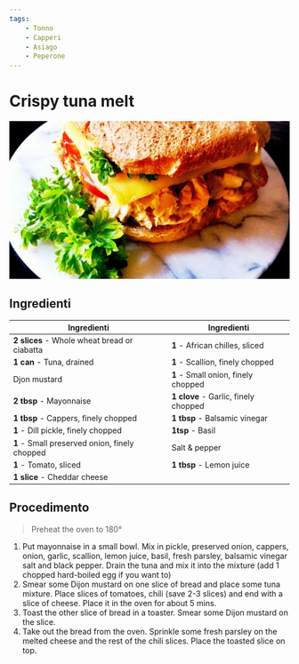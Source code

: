 ```yaml
---
tags:
    - Tonno
    - Capperi
    - Asiago
    - Peperone
---
```

# Crispy tuna melt

![](../img/Crispy-tuna-melt.webp)

## Ingredienti

| Ingredienti                  | Ingredienti             |
| ---------------------------- | ----------------------- |
| **2 slices** - Whole wheat bread or ciabatta | **1** - African chilles, sliced |
| **1 can** - Tuna, drained | **1** - Scallion, finely chopped |
| Djon mustard | **1** - Small onion, finely chopped |
| **2 tbsp** - Mayonnaise | **1 clove** - Garlic, finely chopped |
| **1 tbsp** - Cappers, finely chopped | **1 tbsp** - Balsamic vinegar |
| **1** - Dill pickle, finely chopped | **1tsp** - Basil |
| **1** - Small preserved onion, finely chopped | Salt & pepper |
| **1** - Tomato, sliced | **1 tbsp** - Lemon juice |
| **1 slice** - Cheddar cheese |  |

## Procedimento

> Preheat the oven to 180°

1. Put mayonnaise in a small bowl. Mix in pickle, preserved onion, cappers, onion, garlic, scallion, lemon juice, basil, fresh parsley, balsamic vinegar salt and black pepper. Drain the tuna and mix it into the mixture (add 1 chopped hard-boiled egg if you want to)
1. Smear some Dijon mustard on one slice of bread and place some tuna mixture. Place slices of tomatoes, chili (save 2-3 slices) and end with a slice of cheese. Place it in the oven for about 5 mins.
1. Toast the other slice of bread in a toaster. Smear some Dijon mustard on the slice.
1. Take out the bread from the oven. Sprinkle some fresh parsley on the melted cheese and the rest of the chili slices. Place the toasted slice on top.
